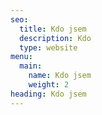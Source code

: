 ```yaml
---
seo:
  title: Kdo jsem
  description: Kdo
  type: website
menu:
  main:
    name: Kdo jsem
    weight: 2
heading: Kdo jsem
---
```

